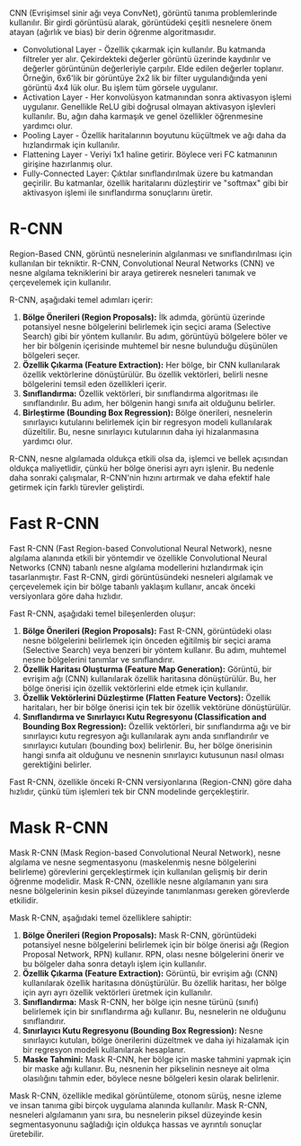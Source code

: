 CNN (Evrişimsel sinir ağı veya ConvNet), görüntü tanıma problemlerinde kullanılır. Bir girdi görüntüsü alarak, görüntüdeki çeşitli nesnelere önem atayan (ağırlık ve bias) bir derin öğrenme algoritmasıdır.
- Convolutional Layer - Özellik çıkarmak için kullanılır. Bu katmanda filtreler yer alır. Çekirdekteki değerler görüntü üzerinde kaydırılır ve değerler görüntünün değerleriyle çarpılır. Elde edilen değerler toplanır. Örneğin, 6x6'lik bir görüntüye 2x2 lik bir filter uygulandığında yeni görüntü 4x4 lük olur. Bu işlem tüm görsele uygulanır.
- Activation Layer - Her konvolüsyon katmanından sonra aktivasyon işlemi uygulanır. Genellikle ReLU gibi doğrusal olmayan aktivasyon işlevleri kullanılır. Bu, ağın daha karmaşık ve genel özellikler öğrenmesine yardımcı olur.
- Pooling Layer - Özellik haritalarının boyutunu küçültmek ve ağı daha da hızlandırmak için kullanılır. 
- Flattening Layer - Veriyi 1x1 haline getirir. Böylece veri FC katmanının girişine hazırlanmış olur.
- Fully-Connected Layer: Çıktılar sınıflandırılmak üzere bu katmandan geçirilir. Bu katmanlar, özellik haritalarını düzleştirir ve "softmax" gibi bir aktivasyon işlemi ile sınıflandırma sonuçlarını üretir.

# R-CNN
Region-Based CNN, görüntü nesnelerinin algılanması ve sınıflandırılması için kullanılan bir tekniktir. R-CNN, Convolutional Neural Networks (CNN) ve nesne algılama tekniklerini bir araya getirerek nesneleri tanımak ve çerçevelemek için kullanılır.

R-CNN, aşağıdaki temel adımları içerir:
1. **Bölge Önerileri (Region Proposals):** İlk adımda, görüntü üzerinde potansiyel nesne bölgelerini belirlemek için seçici arama (Selective Search) gibi bir yöntem kullanılır. Bu adım, görüntüyü bölgelere böler ve her bir bölgenin içerisinde muhtemel bir nesne bulunduğu düşünülen bölgeleri seçer.
2. **Özellik Çıkarma (Feature Extraction):** Her bölge, bir CNN kullanılarak özellik vektörlerine dönüştürülür. Bu özellik vektörleri, belirli nesne bölgelerini temsil eden özellikleri içerir.
3. **Sınıflandırma:** Özellik vektörleri, bir sınıflandırma algoritması ile sınıflandırılır. Bu adım, her bölgenin hangi sınıfa ait olduğunu belirler.
4. **Birleştirme (Bounding Box Regression):** Bölge önerileri, nesnelerin sınırlayıcı kutularını belirlemek için bir regresyon modeli kullanılarak düzeltilir. Bu, nesne sınırlayıcı kutularının daha iyi hizalanmasına yardımcı olur.

R-CNN, nesne algılamada oldukça etkili olsa da, işlemci ve bellek açısından oldukça maliyetlidir, çünkü her bölge önerisi ayrı ayrı işlenir. Bu nedenle daha sonraki çalışmalar, R-CNN'nin hızını artırmak ve daha efektif hale getirmek için farklı türevler geliştirdi.

# Fast R-CNN
Fast R-CNN (Fast Region-based Convolutional Neural Network), nesne algılama alanında etkili bir yöntemdir ve özellikle Convolutional Neural Networks (CNN) tabanlı nesne algılama modellerini hızlandırmak için tasarlanmıştır. Fast R-CNN, girdi görüntüsündeki nesneleri algılamak ve çerçevelemek için bir bölge tabanlı yaklaşım kullanır, ancak önceki versiyonlara göre daha hızlıdır.

Fast R-CNN, aşağıdaki temel bileşenlerden oluşur:
1. **Bölge Önerileri (Region Proposals):** Fast R-CNN, görüntüdeki olası nesne bölgelerini belirlemek için önceden eğitilmiş bir seçici arama (Selective Search) veya benzeri bir yöntem kullanır. Bu adım, muhtemel nesne bölgelerini tanımlar ve sınıflandırır.
2. **Özellik Haritası Oluşturma (Feature Map Generation):** Görüntü, bir evrişim ağı (CNN) kullanılarak özellik haritasına dönüştürülür. Bu, her bölge önerisi için özellik vektörlerini elde etmek için kullanılır.
3. **Özellik Vektörlerini Düzleştirme (Flatten Feature Vectors):** Özellik haritaları, her bir bölge önerisi için tek bir özellik vektörüne dönüştürülür.
4. **Sınıflandırma ve Sınırlayıcı Kutu Regresyonu (Classification and Bounding Box Regression):** Özellik vektörleri, bir sınıflandırma ağı ve bir sınırlayıcı kutu regresyon ağı kullanılarak aynı anda sınıflandırılır ve sınırlayıcı kutuları (bounding box) belirlenir. Bu, her bölge önerisinin hangi sınıfa ait olduğunu ve nesnenin sınırlayıcı kutusunun nasıl olması gerektiğini belirler.

Fast R-CNN, özellikle önceki R-CNN versiyonlarına (Region-CNN) göre daha hızlıdır, çünkü tüm işlemleri tek bir CNN modelinde gerçekleştirir.

# Mask R-CNN
Mask R-CNN (Mask Region-based Convolutional Neural Network), nesne algılama ve nesne segmentasyonu (maskelenmiş nesne bölgelerini belirleme) görevlerini gerçekleştirmek için kullanılan gelişmiş bir derin öğrenme modelidir. Mask R-CNN, özellikle nesne algılamanın yanı sıra nesne bölgelerinin kesin piksel düzeyinde tanımlanması gereken görevlerde etkilidir.

Mask R-CNN, aşağıdaki temel özelliklere sahiptir:
1. **Bölge Önerileri (Region Proposals):** Mask R-CNN, görüntüdeki potansiyel nesne bölgelerini belirlemek için bir bölge önerisi ağı (Region Proposal Network, RPN) kullanır. RPN, olası nesne bölgelerini önerir ve bu bölgeler daha sonra detaylı işlem için kullanılır.
2. **Özellik Çıkarma (Feature Extraction):** Görüntü, bir evrişim ağı (CNN) kullanılarak özellik haritasına dönüştürülür. Bu özellik haritası, her bölge için ayrı ayrı özellik vektörleri üretmek için kullanılır.
3. **Sınıflandırma:** Mask R-CNN, her bölge için nesne türünü (sınıfı) belirlemek için bir sınıflandırma ağı kullanır. Bu, nesnelerin ne olduğunu sınıflandırır.
4. **Sınırlayıcı Kutu Regresyonu (Bounding Box Regression):** Nesne sınırlayıcı kutuları, bölge önerilerini düzeltmek ve daha iyi hizalamak için bir regresyon modeli kullanılarak hesaplanır.
5. **Maske Tahmini:** Mask R-CNN, her bölge için maske tahmini yapmak için bir maske ağı kullanır. Bu, nesnenin her pikselinin nesneye ait olma olasılığını tahmin eder, böylece nesne bölgeleri kesin olarak belirlenir.

Mask R-CNN, özellikle medikal görüntüleme, otonom sürüş, nesne izleme ve insan tanıma gibi birçok uygulama alanında kullanılır. Mask R-CNN, nesneleri algılamanın yanı sıra, bu nesnelerin piksel düzeyinde kesin segmentasyonunu sağladığı için oldukça hassas ve ayrıntılı sonuçlar üretebilir.

